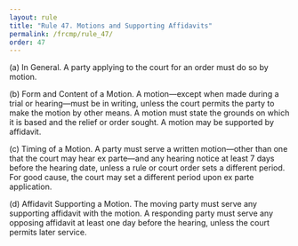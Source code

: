```yaml
---
layout: rule
title: "Rule 47. Motions and Supporting Affidavits"
permalink: /frcmp/rule_47/
order: 47
---
```


(a) In General. A party applying to the court for an order must do so by motion.


(b) Form and Content of a Motion. A motion—except when made during a trial or hearing—must be in writing, unless the court permits the party to make the motion by other means. A motion must state the grounds on which it is based and the relief or order sought. A motion may be supported by affidavit.


(c) Timing of a Motion. A party must serve a written motion—other than one that the court may hear ex parte—and any hearing notice at least 7 days before the hearing date, unless a rule or court order sets a different period. For good cause, the court may set a different period upon ex parte application.


(d) Affidavit Supporting a Motion. The moving party must serve any supporting affidavit with the motion. A responding party must serve any opposing affidavit at least one day before the hearing, unless the court permits later service.
